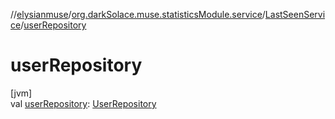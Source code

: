 //[elysianmuse](../../../index.md)/[org.darkSolace.muse.statisticsModule.service](../index.md)/[LastSeenService](index.md)/[userRepository](user-repository.md)

# userRepository

[jvm]\
val [userRepository](user-repository.md): [UserRepository](../../org.darkSolace.muse.userModule.repository/-user-repository/index.md)
